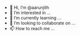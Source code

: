 - 👋 Hi, I’m @aarunjith
- 👀 I’m interested in ...
- 🌱 I’m currently learning ...
- 💞️ I’m looking to collaborate on ...
- 📫 How to reach me ...

<!---
aarunjith/aarunjith is a ✨ special ✨ repository because its `README.md` (this file) appears on your GitHub profile.
You can click the Preview link to take a look at your changes.
--->
